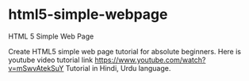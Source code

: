 # html5-simple-webpage
HTML 5 Simple Web Page

Create HTML5 simple web page tutorial for absolute beginners. Here is youtube video tutorial link https://www.youtube.com/watch?v=mSwvAtekSuY
Tutorial in Hindi, Urdu language.
